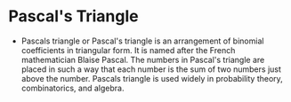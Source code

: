 # Pascal's Triangle

- Pascals triangle or Pascal's triangle is an arrangement of binomial coefficients in triangular form. It is named after the French mathematician Blaise Pascal. The numbers in Pascal's triangle are placed in such a way that each number is the sum of two numbers just above the number. Pascals triangle is used widely in probability theory, combinatorics, and algebra.